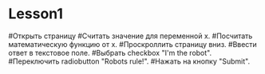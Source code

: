 # Lesson1
#Открыть страницу
#Считать значение для переменной x.
#Посчитать математическую функцию от x.
#Проскроллить страницу вниз.
#Ввести ответ в текстовое поле.
#Выбрать checkbox "I'm the robot".
#Переключить radiobutton "Robots rule!".
#Нажать на кнопку "Submit".
